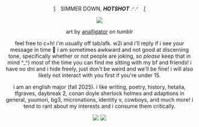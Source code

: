 <div align="center">

⟆ ⠀SIMMER DOWN, ***HOTSHOT*** .ᐟ.ᐟ ⠀⟅

![](https://i.imgur.com/hoJ4OYi.png)

art by [analligator](https://www.tumblr.com/analligatorr/676908344693456896/happy-belated-birthday-sunshine) on tumblr


feel free to c+h! i'm usually off tab/afk. w2i and i'll reply if i see your message in time 🤍 i am sometimes awkward and not good at discerning tone, specifically whether or not people are joking, so *please* keep that in mind ^_^) most of the time you can find me sitting with my bf and friends! i have no dni and i hide freely, just don't be weird and we'll be fine! i will also likely not interact with you first if you're under 15.

i am an english major (fall 2025). i like writing, poetry, history, hetalia, tfgraves, daybreak 2, conan doyle sherlock holmes and adaptions in general, yuumori, bg3, micronations, identity v, cowboys, and much more! i tend to rant about my interests and i consume them critically.

[![](https://i.imgur.com/bvJ2bmD.png)](https://toyhou.se/28901221.f2u-runeterra-stamps) [![](https://i.imgur.com/qc4S1sw.png)](https://toyhou.se/28901221.f2u-runeterra-stamps)
